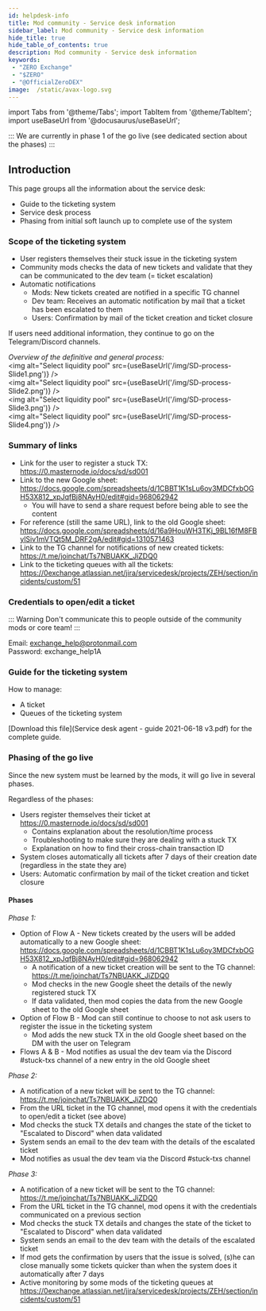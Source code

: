 ```yaml
---
id: helpdesk-info
title: Mod community - Service desk information
sidebar_label: Mod community - Service desk information
hide_title: true
hide_table_of_contents: true
description: Mod community - Service desk information
keywords:
 - "ZERO Exchange"
 - "$ZERO"
 - "@OfficialZeroDEX"
image:  /static/avax-logo.svg
---
```



import Tabs from '@theme/Tabs';
import TabItem from '@theme/TabItem';
import useBaseUrl from '@docusaurus/useBaseUrl';

:::
We are currently in phase 1 of the go live (see dedicated section about the phases)
:::

## Introduction

This page groups all the information about the service desk:
* Guide to the ticketing system
* Service desk process 
* Phasing from initial soft launch up to complete use of the system

### Scope of the ticketing system

* User registers themselves their stuck issue in the ticketing system
* Community mods checks the data of new tickets and validate that they can be communicated to the dev team (= ticket escalation)
* Automatic notifications
  * Mods: New tickets created are notified in a specific TG channel 
  * Dev team: Receives an automatic notification by mail that a ticket has been escalated to them
  * Users: Confirmation by mail of the ticket creation and ticket closure  

If users need additional information, they continue to go on the Telegram/Discord channels.

_Overview of the definitive and general process:_  
<img alt="Select liquidity pool" src={useBaseUrl('/img/SD-process-Slide1.png')} />  
<img alt="Select liquidity pool" src={useBaseUrl('/img/SD-process-Slide2.png')} />  
<img alt="Select liquidity pool" src={useBaseUrl('/img/SD-process-Slide3.png')} />  
<img alt="Select liquidity pool" src={useBaseUrl('/img/SD-process-Slide4.png')} />  


### Summary of links

* Link for the user to register a stuck TX: https://0.masternode.io/docs/sd/sd001
* Link to the new Google sheet: https://docs.google.com/spreadsheets/d/1CBBT1K1sLu6oy3MDCfxbOGH53X812_xpJqfBj8NAyH0/edit#gid=968062942
    * You will have to send a share request before being able to see the content   
* For reference (still the same URL), link to the old Google sheet: https://docs.google.com/spreadsheets/d/16a9HouWH3TKj_9BL16fM8FBylSiv1mVTQt5M_DRF2gA/edit#gid=1310571463
* Link to the TG channel for notifications of new created tickets: https://t.me/joinchat/Ts7NBUAKK_JiZDQ0 
* Link to the ticketing queues with all the tickets: https://0exchange.atlassian.net/jira/servicedesk/projects/ZEH/section/incidents/custom/51

### Credentials to open/edit a ticket

::: Warning
Don't communicate this to people outside of the community mods or core team!
:::

Email: exchange_help@protonmail.com  
Password: exchange_help1A


### Guide for the ticketing system

How to manage:
* A ticket
* Queues of the ticketing system

[Download this file](Service desk agent - guide 2021-06-18 v3.pdf) for the complete guide.

### Phasing of the go live

Since the new system must be learned by the mods, it will go live in several phases.

Regardless of the phases:
* Users register themselves their ticket at https://0.masternode.io/docs/sd/sd001 
  * Contains explanation about the resolution/time process
  * Troubleshooting to make sure they are dealing with a stuck TX
  * Explanation on how to find their cross-chain transaction ID
* System closes automatically all tickets after 7 days of their creation date (regardless in the state they are)
* Users: Automatic confirmation by mail of the ticket creation and ticket closure  

#### Phases

_Phase 1:_ 
* Option of Flow A - New tickets created by the users will be added automatically to a new Google sheet: https://docs.google.com/spreadsheets/d/1CBBT1K1sLu6oy3MDCfxbOGH53X812_xpJqfBj8NAyH0/edit#gid=968062942
  * A notification of a new ticket creation will be sent to the TG channel: https://t.me/joinchat/Ts7NBUAKK_JiZDQ0 
  * Mod checks in the new Google sheet the details of the newly registered stuck TX
  * If data validated, then mod copies the data from the new Google sheet to the old Google sheet
* Option of Flow B - Mod can still continue to choose to not ask users to register the issue in the ticketing system 
  * Mod adds the new stuck TX in the old Google sheet based on the DM with the user on Telegram
* Flows A & B - Mod notifies as usual the dev team via the Discord #stuck-txs channel of a new entry in the old Google sheet 

_Phase 2:_
* A notification of a new ticket will be sent to the TG channel: https://t.me/joinchat/Ts7NBUAKK_JiZDQ0 
* From the URL ticket in the TG channel, mod opens it with the credentials to open/edit a ticket (see above)
* Mod checks the stuck TX details and changes the state of the ticket to "Escalated to Discord" when data validated
* System sends an email to the dev team with the details of the escalated ticket
* Mod notifies as usual the dev team via the Discord #stuck-txs channel 

_Phase 3:_
* A notification of a new ticket will be sent to the TG channel: https://t.me/joinchat/Ts7NBUAKK_JiZDQ0 
* From the URL ticket in the TG channel, mod opens it with the credentials communicated on a previous section
* Mod checks the stuck TX details and changes the state of the ticket to "Escalated to Discord" when data validated
* System sends an email to the dev team with the details of the escalated ticket
* If mod gets the confirmation by users that the issue is solved, (s)he can close manually some tickets quicker than when the system does it automatically after 7 days 
* Active monitoring by some mods of the ticketing queues at https://0exchange.atlassian.net/jira/servicedesk/projects/ZEH/section/incidents/custom/51
